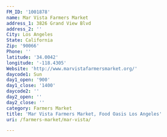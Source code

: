 ```yaml
---
FM_ID: '1001878'
name: Mar Vista Farmers Market
address_1: 3826 Grand View Blvd
address_2: ''
City: Los Angeles
State: California
Zip: '90066'
Phone: ''
latitude: '34.0042'
longitude: '-118.4305'
Website: 'http://www.marvistafarmersmarket.org/'
daycode1: Sun
day1_open: '900'
day1_close: '1400'
daycode2: ''
day2_open: ''
day2_close: ''
category: Farmers Market
title: 'Mar Vista Farmers Market, Food Oasis Los Angeles'
uri: /farmers-market/mar-vista/

---
```

